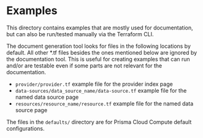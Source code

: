 # Examples

This directory contains examples that are mostly used for documentation, but can also be run/tested manually via the Terraform CLI.

The document generation tool looks for files in the following locations by default. All other *.tf files besides the ones mentioned below are ignored by the documentation tool. This is useful for creating examples that can run and/or are testable even if some parts are not relevant for the documentation.

* `provider/provider.tf` example file for the provider index page
* `data-sources/data_source_name/data-source.tf` example file for the named data source page
* `resources/resource_name/resource.tf` example file for the named data source page

The files in the `defaults/` directory are for Prisma Cloud Compute default configurations.
